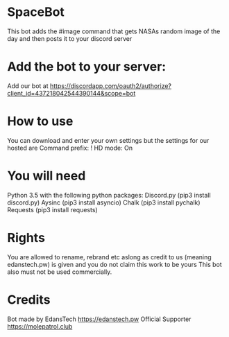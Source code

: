 # SpaceBot
This bot adds the #image command that gets NASAs random image of the day and then posts it to your discord server

# Add the bot to your server:
Add our bot at https://discordapp.com/oauth2/authorize?client_id=437218042544390144&scope=bot

# How to use
You can download and enter your own settings but the settings for our hosted are
Command prefix: !
HD mode: On

# You will need
Python 3.5 with the following python packages:
Discord.py (pip3 install discord.py)
Aysinc (pip3 install asyncio)
Chalk (pip3 install pychalk)
Requests (pip3 install requests)

# Rights
You are allowed to rename, rebrand etc aslong as credit to us (meaning edanstech.pw) is given and you do not claim this work to be yours
This bot also must not be used commercially.

# Credits
Bot made by EdansTech
https://edanstech.pw
Official Supporter
https://molepatrol.club
